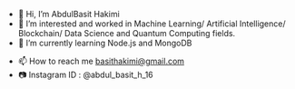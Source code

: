 - 👋 Hi, I’m AbdulBasit Hakimi
- 👀 I’m interested and worked in Machine Learning/ Artificial Intelligence/ Blockchain/ Data Science and Quantum Computing fields.
- 🌱 I’m currently learning Node.js and MongoDB 
<!--- - 💞️ I’m looking to collaborate on ... --->
- 📫 How to reach me basithakimi@gmail.com
- :camera: Instagram ID : @abdul_basit_h_16

<!---
AbdulBasit-MrRobo/AbdulBasit-MrRobo is a ✨ special ✨ repository because its `README.md` (this file) appears on your GitHub profile.
You can click the Preview link to take a look at your changes.
--->
